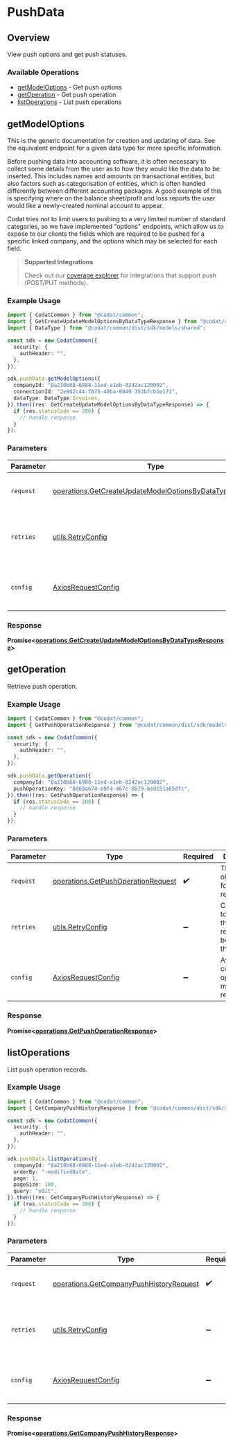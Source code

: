 # PushData

## Overview

View push options and get push statuses.

### Available Operations

* [getModelOptions](#getmodeloptions) - Get push options
* [getOperation](#getoperation) - Get push operation
* [listOperations](#listoperations) - List push operations

## getModelOptions

This is the generic documentation for creation and updating of data. See the equivalent endpoint for a given data type for more specific information. 

Before pushing data into accounting software, it is often necessary to collect some details from the user as to how they would like the data to be inserted. This includes names and amounts on transactional entities, but also factors such as categorisation of entities, which is often handled differently between different accounting packages. A good example of this is specifying where on the balance sheet/profit and loss reports the user would like a newly-created nominal account to appear.

Codat tries not to limit users to pushing to a very limited number of standard categories, so we have implemented "options" endpoints, which allow us to expose to our clients the fields which are required to be pushed for a specific linked company, and the options which may be selected for each field.


> **Supported Integrations**
> 
> Check out our [coverage explorer](https://knowledge.codat.io/) for integrations that support push (POST/PUT methods).

### Example Usage

```typescript
import { CodatCommon } from "@codat/common";
import { GetCreateUpdateModelOptionsByDataTypeResponse } from "@codat/common/dist/sdk/models/operations";
import { DataType } from "@codat/common/dist/sdk/models/shared";

const sdk = new CodatCommon({
  security: {
    authHeader: "",
  },
});

sdk.pushData.getModelOptions({
  companyId: "8a210b68-6988-11ed-a1eb-0242ac120002",
  connectionId: "2e9d2c44-f675-40ba-8049-353bfcb5e171",
  dataType: DataType.Invoices,
}).then((res: GetCreateUpdateModelOptionsByDataTypeResponse) => {
  if (res.statusCode == 200) {
    // handle response
  }
});
```

### Parameters

| Parameter                                                                                                                          | Type                                                                                                                               | Required                                                                                                                           | Description                                                                                                                        |
| ---------------------------------------------------------------------------------------------------------------------------------- | ---------------------------------------------------------------------------------------------------------------------------------- | ---------------------------------------------------------------------------------------------------------------------------------- | ---------------------------------------------------------------------------------------------------------------------------------- |
| `request`                                                                                                                          | [operations.GetCreateUpdateModelOptionsByDataTypeRequest](../../models/operations/getcreateupdatemodeloptionsbydatatyperequest.md) | :heavy_check_mark:                                                                                                                 | The request object to use for the request.                                                                                         |
| `retries`                                                                                                                          | [utils.RetryConfig](../../models/utils/retryconfig.md)                                                                             | :heavy_minus_sign:                                                                                                                 | Configuration to override the default retry behavior of the client.                                                                |
| `config`                                                                                                                           | [AxiosRequestConfig](https://axios-http.com/docs/req_config)                                                                       | :heavy_minus_sign:                                                                                                                 | Available config options for making requests.                                                                                      |


### Response

**Promise<[operations.GetCreateUpdateModelOptionsByDataTypeResponse](../../models/operations/getcreateupdatemodeloptionsbydatatyperesponse.md)>**


## getOperation

Retrieve push operation.

### Example Usage

```typescript
import { CodatCommon } from "@codat/common";
import { GetPushOperationResponse } from "@codat/common/dist/sdk/models/operations";

const sdk = new CodatCommon({
  security: {
    authHeader: "",
  },
});

sdk.pushData.getOperation({
  companyId: "8a210b68-6988-11ed-a1eb-0242ac120002",
  pushOperationKey: "8d69a674-e0f4-467c-8879-6ed151a05dfc",
}).then((res: GetPushOperationResponse) => {
  if (res.statusCode == 200) {
    // handle response
  }
});
```

### Parameters

| Parameter                                                                                | Type                                                                                     | Required                                                                                 | Description                                                                              |
| ---------------------------------------------------------------------------------------- | ---------------------------------------------------------------------------------------- | ---------------------------------------------------------------------------------------- | ---------------------------------------------------------------------------------------- |
| `request`                                                                                | [operations.GetPushOperationRequest](../../models/operations/getpushoperationrequest.md) | :heavy_check_mark:                                                                       | The request object to use for the request.                                               |
| `retries`                                                                                | [utils.RetryConfig](../../models/utils/retryconfig.md)                                   | :heavy_minus_sign:                                                                       | Configuration to override the default retry behavior of the client.                      |
| `config`                                                                                 | [AxiosRequestConfig](https://axios-http.com/docs/req_config)                             | :heavy_minus_sign:                                                                       | Available config options for making requests.                                            |


### Response

**Promise<[operations.GetPushOperationResponse](../../models/operations/getpushoperationresponse.md)>**


## listOperations

List push operation records.

### Example Usage

```typescript
import { CodatCommon } from "@codat/common";
import { GetCompanyPushHistoryResponse } from "@codat/common/dist/sdk/models/operations";

const sdk = new CodatCommon({
  security: {
    authHeader: "",
  },
});

sdk.pushData.listOperations({
  companyId: "8a210b68-6988-11ed-a1eb-0242ac120002",
  orderBy: "-modifiedDate",
  page: 1,
  pageSize: 100,
  query: "odit",
}).then((res: GetCompanyPushHistoryResponse) => {
  if (res.statusCode == 200) {
    // handle response
  }
});
```

### Parameters

| Parameter                                                                                          | Type                                                                                               | Required                                                                                           | Description                                                                                        |
| -------------------------------------------------------------------------------------------------- | -------------------------------------------------------------------------------------------------- | -------------------------------------------------------------------------------------------------- | -------------------------------------------------------------------------------------------------- |
| `request`                                                                                          | [operations.GetCompanyPushHistoryRequest](../../models/operations/getcompanypushhistoryrequest.md) | :heavy_check_mark:                                                                                 | The request object to use for the request.                                                         |
| `retries`                                                                                          | [utils.RetryConfig](../../models/utils/retryconfig.md)                                             | :heavy_minus_sign:                                                                                 | Configuration to override the default retry behavior of the client.                                |
| `config`                                                                                           | [AxiosRequestConfig](https://axios-http.com/docs/req_config)                                       | :heavy_minus_sign:                                                                                 | Available config options for making requests.                                                      |


### Response

**Promise<[operations.GetCompanyPushHistoryResponse](../../models/operations/getcompanypushhistoryresponse.md)>**

